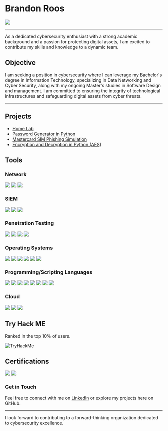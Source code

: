 # Brandon Roos 

<a href="https://www.linkedin.com/in/brandon-roos-mcclinton/"><img src="https://img.shields.io/badge/-LinkedIn-0072b1?&style=for-the-badge&logo=linkedin&logoColor=white" /></a>

---

As a dedicated cybersecurity enthusiast with a strong academic background and a passion for protecting digital assets, I am excited to contribute my skills and knowledge to a dynamic team.

## Objective

I am seeking a position in cybersecurity where I can leverage my Bachelor's degree in Information Technology, specializing in Data Networking and Cyber Security, along with my ongoing Master's studies in Software Design and management. I am committed to ensuring the integrity of technological infrastructures and safeguarding digital assets from cyber threats.


--- 

## Projects
- [Home Lab](https://github.com/BrandonRoos/Home-Lab)
- [Password Generator in Python](https://github.com/BrandonRoos/Python_GeneratePassword) 
- [Mastercard SIM Phishing Simulation](https://github.com/BrandonRoos/Mastercard-SIM-Phishing-)
- [Encryption and Decryption in Python (AES)](https://github.com/BrandonRoos/Encryption-and-Decryption-PY-AES)

## Tools

### Network
<div>
   <img src="https://img.shields.io/badge/-Wireshark-1679A7?&style=for-the-badge&logo=Wireshark&logoColor=white" />
   <img src="https://img.shields.io/badge/-Nmap-4682B4?style=for-the-badge&logo=nmap&logoColor=white" />
   <img src="https://img.shields.io/badge/-pfSense-333333?style=for-the-badge&logo=pfSense&logoColor=white" />

  
</div>

### SIEM
<div>
  <img src="https://img.shields.io/badge/-Wazuh-5B8CFC?style=for-the-badge&logo=wazuh&logoColor=white" />
  <img src="https://img.shields.io/badge/-Splunk-000000?&style=for-the-badge&logo=Splunk&logoColor=white" />
  <img src="https://img.shields.io/badge/-Elastic-005571?&style=for-the-badge&logo=Elastic&logoColor=white" />
  
</div>

###  Penetration Testing
<div>
  <img src="https://img.shields.io/badge/-Metasploit-34314c?style=for-the-badge&logo=metasploit&logoColor=white" />
   <img src="https://img.shields.io/badge/-John%20the%20Ripper-444444?style=for-the-badge&logo=johntheripper&logoColor=white" />
   <img src="https://img.shields.io/badge/-Nmap-4682B4?style=for-the-badge&logo=nmap&logoColor=white" />
   <img src="https://img.shields.io/badge/-OWASP%20ZAP-005577?style=for-the-badge&logo=OWASP&logoColor=white" />


</div>


### Operating Systems
<div>
     <img src="https://img.shields.io/badge/-Kali%20Linux-557C94?style=for-the-badge&logo=kali-linux&logoColor=white" />
    <img src="https://img.shields.io/badge/-Windows-0078D6?style=for-the-badge&logo=windows&logoColor=white" />
    <img src="https://img.shields.io/badge/-macOS-000000?style=for-the-badge&logo=apple&logoColor=white" />
    <img src="https://img.shields.io/badge/-Ubuntu-E95420?style=for-the-badge&logo=ubuntu&logoColor=white" />
    <img src="https://img.shields.io/badge/-Windows%20Server-0078D6?style=for-the-badge&logo=windows&logoColor=white" />
    <img src="https://img.shields.io/badge/-Parrot%20Security%20OS-33aADD?style=for-the-badge&logo=linux&logoColor=white" />
</div>


### Programming/Scripting Languages 
<div>
 <img src="https://img.shields.io/badge/-Java-007396?style=for-the-badge&logo=java&logoColor=white" />
  <img src="https://img.shields.io/badge/-C++-00599C?style=for-the-badge&logo=c%2B%2B&logoColor=white" />
   <img src="https://img.shields.io/badge/-Python-3776AB?style=for-the-badge&logo=python&logoColor=white" />
   <img src="https://img.shields.io/badge/-HTML5-E34F26?style=for-the-badge&logo=html5&logoColor=white" />
   <img src="https://img.shields.io/badge/-CSS3-1572B6?style=for-the-badge&logo=css3&logoColor=white" />
  <img src="https://img.shields.io/badge/-R-276DC3?style=for-the-badge&logo=r&logoColor=white" />
   <img src="https://img.shields.io/badge/-Markdown-000000?style=for-the-badge&logo=markdown&logoColor=white" />
   <img src="https://img.shields.io/badge/-PowerShell-5391FE?style=for-the-badge&logo=PowerShell&logoColor=white" />

  
</div>
 
   
   ### Cloud
   <div>
   <img src="https://img.shields.io/badge/-Microsoft%20Azure-0089D6?style=for-the-badge&logo=microsoftazure&logoColor=white" />
   <img src="https://img.shields.io/badge/-Google%20Cloud-4285F4?style=for-the-badge&logo=googlecloud&logoColor=white" />
   <img src="https://img.shields.io/badge/-Amazon%20Web%20Services-232F3E?style=for-the-badge&logo=amazonaws&logoColor=white" />


   </div>
  

## Try Hack ME
Ranked in the top 10% of users. 

<img src="https://tryhackme-badges.s3.amazonaws.com/BrandonRoos.png" alt="TryHackMe">

## Certifications

<div>
<a href="https://www.credly.com/badges/3e648525-b2f8-404c-b6ac-276163e10eb7/public_url" target="_blank">
     <img src="https://img.shields.io/badge/-Google%20Cybersecurity%20Certificate-EF3B2D?style=for-the-badge&logo=Google&logoColor=white" />
</a>

<a href="https://www.credly.com/badges/1308cc78-207a-41c0-8cbd-64caeb317d02/public_url" target="_blank">
    <img src="https://img.shields.io/badge/-Google%20Data%20Analytics%20Professional%20Certificate-4285F4?style=for-the-badge&logo=Google&logoColor=white" />
</a>

</div>

### Get in Touch
Feel free to connect with me on [LinkedIn](https://www.linkedin.com/in/brandon-roos-mcclinton/) or explore my projects here on GitHub.

---

I look forward to contributing to a forward-thinking organization dedicated to cybersecurity excellence.
